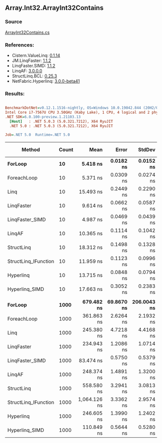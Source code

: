 ﻿## Array.Int32.ArrayInt32Contains

### Source
[ArrayInt32Contains.cs](../LinqBenchmarks/Array/Int32/ArrayInt32Contains.cs)

### References:
- Cistern.ValueLinq: [0.1.14](https://www.nuget.org/packages/Cistern.ValueLinq/0.1.14)
- JM.LinqFaster: [1.1.2](https://www.nuget.org/packages/JM.LinqFaster/1.1.2)
- LinqFaster.SIMD: [1.1.2](https://www.nuget.org/packages/LinqFaster.SIMD/1.0.3)
- LinqAF: [3.0.0.0](https://www.nuget.org/packages/LinqAF/3.0.0.0)
- StructLinq.BCL: [0.25.3](https://www.nuget.org/packages/StructLinq.BCL/0.25.3)
- NetFabric.Hyperlinq: [3.0.0-beta41](https://www.nuget.org/packages/NetFabric.Hyperlinq/3.0.0-beta41)

### Results:
``` ini

BenchmarkDotNet=v0.12.1.1516-nightly, OS=Windows 10.0.19042.844 (20H2/October2020Update)
Intel Core i7-7567U CPU 3.50GHz (Kaby Lake), 1 CPU, 4 logical and 2 physical cores
.NET SDK=6.0.100-preview.1.21103.13
  [Host]   : .NET 5.0.3 (5.0.321.7212), X64 RyuJIT
  .NET 5.0 : .NET 5.0.3 (5.0.321.7212), X64 RyuJIT

Job=.NET 5.0  Runtime=.NET 5.0  

```
|               Method | Count |         Mean |      Error |      StdDev |       Median | Ratio | RatioSD |  Gen 0 | Gen 1 | Gen 2 | Allocated |
|--------------------- |------ |-------------:|-----------:|------------:|-------------:|------:|--------:|-------:|------:|------:|----------:|
|              **ForLoop** |    **10** |     **5.418 ns** |  **0.0182 ns** |   **0.0152 ns** |     **5.416 ns** |  **1.00** |    **0.00** |      **-** |     **-** |     **-** |         **-** |
|          ForeachLoop |    10 |     5.371 ns |  0.0309 ns |   0.0274 ns |     5.372 ns |  0.99 |    0.01 |      - |     - |     - |         - |
|                 Linq |    10 |    15.493 ns |  0.2449 ns |   0.2290 ns |    15.434 ns |  2.86 |    0.05 |      - |     - |     - |         - |
|           LinqFaster |    10 |     9.614 ns |  0.0662 ns |   0.0587 ns |     9.598 ns |  1.77 |    0.01 |      - |     - |     - |         - |
|      LinqFaster_SIMD |    10 |     4.987 ns |  0.0469 ns |   0.0439 ns |     4.984 ns |  0.92 |    0.01 |      - |     - |     - |         - |
|               LinqAF |    10 |    10.365 ns |  0.1114 ns |   0.1042 ns |    10.334 ns |  1.91 |    0.02 |      - |     - |     - |         - |
|           StructLinq |    10 |    18.312 ns |  0.1498 ns |   0.1328 ns |    18.354 ns |  3.38 |    0.02 | 0.0153 |     - |     - |      32 B |
| StructLinq_IFunction |    10 |    11.959 ns |  0.1123 ns |   0.0996 ns |    11.947 ns |  2.21 |    0.02 |      - |     - |     - |         - |
|            Hyperlinq |    10 |    13.715 ns |  0.0848 ns |   0.0794 ns |    13.698 ns |  2.53 |    0.01 |      - |     - |     - |         - |
|       Hyperlinq_SIMD |    10 |    17.663 ns |  0.3052 ns |   0.2383 ns |    17.607 ns |  3.26 |    0.05 |      - |     - |     - |         - |
|                      |       |              |            |             |              |       |         |        |       |       |           |
|              **ForLoop** |  **1000** |   **679.482 ns** | **69.8670 ns** | **206.0043 ns** |   **543.994 ns** |  **1.00** |    **0.00** |      **-** |     **-** |     **-** |         **-** |
|          ForeachLoop |  1000 |   361.863 ns |  2.6264 ns |   2.1932 ns |   362.120 ns |  0.36 |    0.01 |      - |     - |     - |         - |
|                 Linq |  1000 |   245.380 ns |  4.7218 ns |   4.4168 ns |   243.428 ns |  0.25 |    0.01 |      - |     - |     - |         - |
|           LinqFaster |  1000 |   234.943 ns |  1.2086 ns |   1.0714 ns |   234.953 ns |  0.24 |    0.01 |      - |     - |     - |         - |
|      LinqFaster_SIMD |  1000 |    83.474 ns |  0.5750 ns |   0.5379 ns |    83.502 ns |  0.08 |    0.00 |      - |     - |     - |         - |
|               LinqAF |  1000 |   248.374 ns |  1.4891 ns |   1.3200 ns |   248.505 ns |  0.25 |    0.01 |      - |     - |     - |         - |
|           StructLinq |  1000 |   558.580 ns |  3.2941 ns |   3.0813 ns |   557.922 ns |  0.56 |    0.01 | 0.0153 |     - |     - |      32 B |
| StructLinq_IFunction |  1000 | 1,064.126 ns |  3.3362 ns |   2.9574 ns | 1,064.564 ns |  1.07 |    0.03 |      - |     - |     - |         - |
|            Hyperlinq |  1000 |   246.605 ns |  1.3990 ns |   1.2402 ns |   246.594 ns |  0.25 |    0.01 |      - |     - |     - |         - |
|       Hyperlinq_SIMD |  1000 |   110.849 ns |  0.5644 ns |   0.5280 ns |   110.842 ns |  0.11 |    0.00 |      - |     - |     - |         - |
